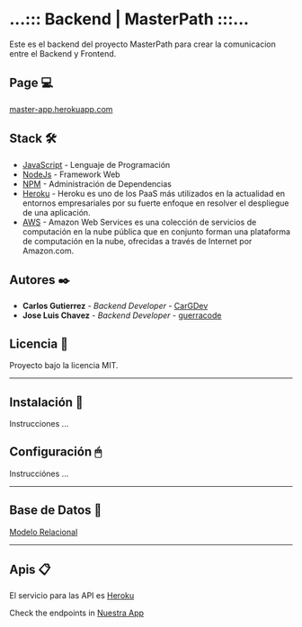 # ...::: Backend | MasterPath :::...

Este es el backend del proyecto MasterPath para crear la comunicacion entre el Backend y Frontend.

## Page 💻
[master-app.herokuapp.com](https://masterpath-app.herokuapp.com/)

## Stack 🛠️
- [JavaScript](https://www.javascript.com/) - Lenguaje de Programación
- [NodeJs](https://nodejs.org/en/) - Framework Web
- [NPM](https://www.npmjs.com/) - Administración de Dependencias
- [Heroku](https://www.heroku.com/#) - Heroku es uno de los PaaS más utilizados en la actualidad en entornos empresariales por su fuerte enfoque en resolver el despliegue de una aplicación.
- [AWS](https://aws.amazon.com/) - Amazon Web Services es una colección de servicios de computación en la nube pública que en conjunto forman una plataforma de computación en la nube, ofrecidas a través de Internet por Amazon.com.

## Autores ✒️
- **Carlos Gutierrez** - _Backend Developer_ - [CarGDev](https://github.com/CarGDev)
- **Jose Luis Chavez** - _Backend Developer_ - [guerracode](https://github.com/guerracode)

## Licencia :bookmark_tabs:
Proyecto bajo la licencia MIT.

---
## Instalación 📲
Instrucciones ...

## Configuración 🖱

Instrucciónes ...

---
## Base de Datos 💾
[Modelo Relacional](https://github.com/HPM-MASSIMO-MasterPath/Backend/blob/main/BD%20Relacional%20Master%20Path.png)

---

## Apis 📋

El servicio para las API es [Heroku](https://dashboard.heroku.com/apps)

Check the endpoints in [Nuestra App](https://masterpath-app.herokuapp.com/api-doc)
